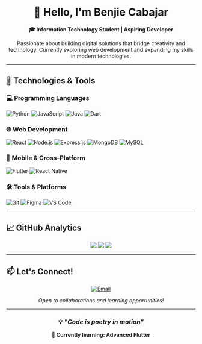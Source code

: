 <div align="center">

# 👋 Hello, I'm Benjie Cabajar

**🎓 Information Technology Student | Aspiring Developer**

Passionate about building digital solutions that bridge creativity and technology. Currently exploring web development and expanding my skills in modern technologies.

</div>

---

## 🚀 Technologies & Tools

### 💻 **Programming Languages**
![Python](https://img.shields.io/badge/Python-3776AB?style=flat-square&logo=python&logoColor=white)
![JavaScript](https://img.shields.io/badge/JavaScript-F7DF1E?style=flat-square&logo=javascript&logoColor=black)
![Java](https://img.shields.io/badge/Java-ED8B00?style=flat-square&logo=openjdk&logoColor=white)
![Dart](https://img.shields.io/badge/Dart-0175C2?style=flat-square&logo=dart&logoColor=white)

### 🌐 **Web Development**
![React](https://img.shields.io/badge/React-20232A?style=flat-square&logo=react&logoColor=61DAFB)
![Node.js](https://img.shields.io/badge/Node.js-339933?style=flat-square&logo=nodedotjs&logoColor=white)
![Express.js](https://img.shields.io/badge/Express.js-000000?style=flat-square&logo=express&logoColor=white)
![MongoDB](https://img.shields.io/badge/MongoDB-47A248?style=flat-square&logo=mongodb&logoColor=white)
![MySQL](https://img.shields.io/badge/MySQL-4479A1?style=flat-square&logo=mysql&logoColor=white)

### 📱 **Mobile & Cross-Platform**
![Flutter](https://img.shields.io/badge/Flutter-02569B?style=flat-square&logo=flutter&logoColor=white)
![React Native](https://img.shields.io/badge/React_Native-20232A?style=flat-square&logo=react&logoColor=61DAFB)

### 🛠 **Tools & Platforms**
![Git](https://img.shields.io/badge/Git-F05032?style=flat-square&logo=git&logoColor=white)
![Figma](https://img.shields.io/badge/Figma-F24E1E?style=flat-square&logo=figma&logoColor=white)
![VS Code](https://img.shields.io/badge/VS_Code-007ACC?style=flat-square&logo=visual-studio-code&logoColor=white)

---

## 📈 GitHub Analytics

<div align="center">

![](https://github-readme-stats.vercel.app/api?username=benjiecabajar&show_icons=true&theme=radical&hide_border=true&count_private=true)
![](https://github-readme-streak-stats.herokuapp.com/?user=benjiecabajar&theme=radical&hide_border=true)
![](https://github-readme-stats.vercel.app/api/top-langs/?username=benjiecabajar&theme=radical&hide_border=true&layout=compact)

</div>

---

## 📫 Let's Connect!

<div align="center">

[![Email](https://img.shields.io/badge/Email-D14836?style=for-the-badge&logo=gmail&logoColor=white)](mailto:benjiejhonaumentarcabajar@gmail.com)

*Open to collaborations and learning opportunities!*

</div>

---

<div align="center">

### 💡 *"Code is poetry in motion"*

**🚀 Currently learning: Advanced Flutter**

</div>
